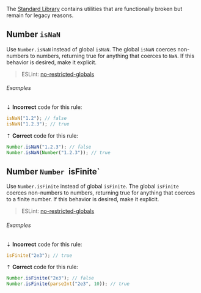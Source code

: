 The [Standard Library][mdn-global_objects] contains utilities that are functionally broken but remain for legacy reasons.

## Number `isNaN`

Use `Number.isNaN` instead of global `isNaN`. The global `isNaN` coerces non-numbers to numbers, returning true for anything that coerces to `NaN`. If this behavior is desired, make it explicit.

> ESLint: [no-restricted-globals][eslint/no-restricted-globals]

###### Examples

⇣ **Incorrect** code for this rule:

```js
isNaN("1.2"); // false
isNaN("1.2.3"); // true
```

⇡ **Correct** code for this rule:

```js
Number.isNaN("1.2.3"); // false
Number.isNaN(Number("1.2.3")); // true
```

## Number `Number `isFinite`

Use `Number.isFinite` instead of global `isFinite`. The global `isFinite` coerces non-numbers to numbers, returning true for anything that coerces to a finite number. If this behavior is desired, make it explicit.

> ESLint: [no-restricted-globals][eslint/no-restricted-globals]

###### Examples

⇣ **Incorrect** code for this rule:

```js
isFinite("2e3"); // true
```

⇡ **Correct** code for this rule:

```js
Number.isFinite("2e3"); // false
Number.isFinite(parseInt("2e3", 10)); // true
```

[eslint/no-restricted-globals]: https://eslint.org/docs/rules/no-restricted-globals
[mdn-global_objects]: https://developer.mozilla.org/en-US/docs/Web/JavaScript/Reference/Global_Objects
